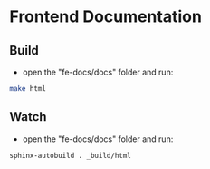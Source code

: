 # Frontend Documentation
## Build
- open the "fe-docs/docs" folder and run:
```sh
make html
```

## Watch
- open the "fe-docs/docs" folder and run:
```sh
sphinx-autobuild . _build/html
```
